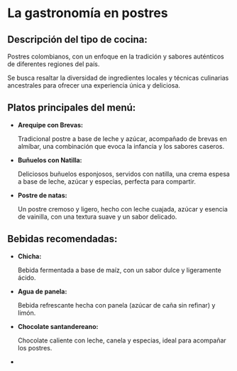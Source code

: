 # La gastronomía en postres

## Descripción del tipo de cocina: 

Postres colombianos, con un enfoque en la tradición y sabores auténticos de diferentes regiones del país. 

Se busca resaltar la diversidad de ingredientes locales y técnicas  culinarias ancestrales para ofrecer una experiencia única y deliciosa.


## Platos principales del menú:

- **Arequipe con Brevas:** 

  Tradicional postre a base de leche y azúcar, acompañado de brevas en almíbar, una  combinación que evoca la infancia y los sabores caseros. 

- **Buñuelos con Natilla:** 

  Deliciosos buñuelos esponjosos, servidos con natilla, una crema espesa a base de  leche, azúcar y especias, perfecta para compartir. 

- **Postre de natas:** 

  Un postre cremoso y ligero, hecho con leche cuajada, azúcar y esencia de vainilla, con una textura suave y un sabor delicado. 


## Bebidas recomendadas:

- **Chicha:** 

  Bebida fermentada a base de maíz, con un sabor dulce y ligeramente ácido. 

- **Agua de panela:** 

  Bebida refrescante hecha con panela (azúcar de caña sin refinar) y limón. 

- **Chocolate santandereano:** 

  Chocolate caliente con leche, canela y especias, ideal para acompañar los postres. 

- 